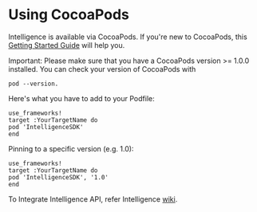 # Using CocoaPods

Intelligence is available via CocoaPods. If you're new to CocoaPods, this [Getting Started Guide](https://guides.cocoapods.org/using/using-cocoapods.html) will help you.

Important: Please make sure that you have a CocoaPods version >= 1.0.0 installed. You can check your version of CocoaPods with 

```
pod --version.
```

Here's what you have to add to your Podfile:

```
use_frameworks!
target :YourTargetName do
pod 'IntelligenceSDK'
end
```

Pinning to a specific version (e.g. 1.0):

```
use_frameworks!
target :YourTargetName do
pod 'IntelligenceSDK', '1.0'
end
```
To Integrate Intelligence API, refer Intelligence [wiki](https://git-apac.internal.tigerspike.com/phoenix/Phoenix-Intelligence-iOS-SDK).
